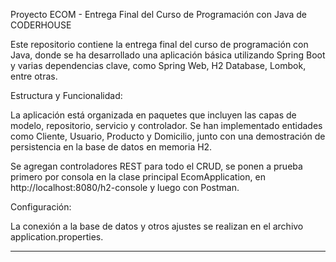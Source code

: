 Proyecto ECOM - Entrega Final del Curso de Programación con Java de CODERHOUSE

Este repositorio contiene la entrega final del curso de programación con Java, donde se ha desarrollado una aplicación básica utilizando Spring Boot y varias dependencias clave, como Spring Web, H2 Database, Lombok, entre otras.

Estructura y Funcionalidad:

La aplicación está organizada en paquetes que incluyen las capas de modelo, repositorio, servicio y controlador. Se han implementado entidades como Cliente, Usuario, Producto y Domicilio, junto con una demostración de persistencia en la base de datos en memoria H2.

Se agregan controladores REST para todo el CRUD, se ponen a prueba primero por consola en la clase principal EcomApplication, en http://localhost:8080/h2-console y luego con Postman.

Configuración:

La conexión a la base de datos y otros ajustes se realizan en el archivo application.properties.

---
